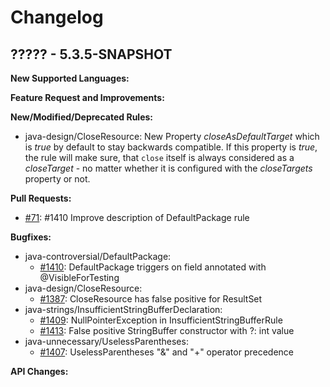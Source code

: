 # Changelog

## ????? - 5.3.5-SNAPSHOT

**New Supported Languages:**


**Feature Request and Improvements:**


**New/Modified/Deprecated Rules:**

*   java-design/CloseResource: New Property *closeAsDefaultTarget* which is *true* by default to stay
    backwards compatible. If this property is *true*, the rule will make sure, that `close` itself is
    always considered as a *closeTarget* - no matter whether it is configured with the *closeTargets* property
    or not.

**Pull Requests:**

*   [#71](https://github.com/pmd/pmd/pull/71): #1410 Improve description of DefaultPackage rule

**Bugfixes:**

*   java-controversial/DefaultPackage:
    *    [#1410](https://sourceforge.net/p/pmd/bugs/1410/): DefaultPackage triggers on field annotated with @VisibleForTesting
*   java-design/CloseResource:
    *    [#1387](https://sourceforge.net/p/pmd/bugs/1387/): CloseResource has false positive for ResultSet
*   java-strings/InsufficientStringBufferDeclaration:
    *    [#1409](https://sourceforge.net/p/pmd/bugs/1409/): NullPointerException in InsufficientStringBufferRule
    *    [#1413](https://sourceforge.net/p/pmd/bugs/1413/): False positive StringBuffer constructor with ?: int value
*   java-unnecessary/UselessParentheses:
    *    [#1407](https://sourceforge.net/p/pmd/bugs/1407/): UselessParentheses "&" and "+" operator precedence


**API Changes:**

